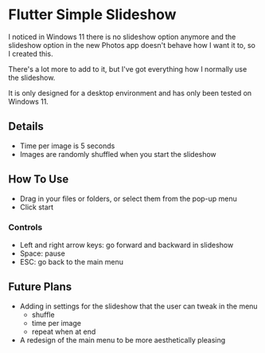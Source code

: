 # Flutter Simple Slideshow

I noticed in Windows 11 there is no slideshow option anymore and the slideshow option in the new Photos app doesn't behave how I want it to, so I created this.

There's a lot more to add to it, but I've got everything how I normally use the slideshow.

It is only designed for a desktop environment and has only been tested on Windows 11.

## Details

- Time per image is 5 seconds
- Images are randomly shuffled when you start the slideshow
  
## How To Use

- Drag in your files or folders, or select them from the pop-up menu
- Click start
  
### Controls
- Left and right arrow keys: go forward and backward in slideshow
- Space: pause
- ESC: go back to the main menu

## Future Plans
- Adding in settings for the slideshow that the user can tweak in the menu
  - shuffle
  - time per image
  - repeat when at end
- A redesign of the main menu to be more aesthetically pleasing

